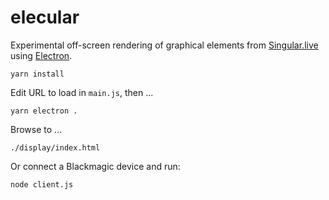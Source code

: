 # elecular

Experimental off-screen rendering of graphical elements from [Singular.live](https://www.singular.live/) using [Electron](https://electronjs.org/).

    yarn install

Edit URL to load in `main.js`, then ...

    yarn electron .

Browse to ...

    ./display/index.html

Or connect a Blackmagic device and run:

    node client.js
